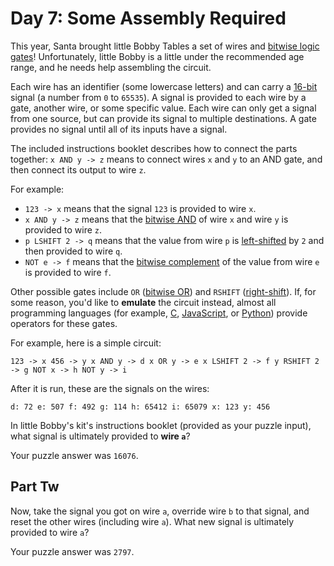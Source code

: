 # Day 7: Some Assembly Required

This year, Santa brought little Bobby Tables a set of wires and [bitwise logic gates](https://en.wikipedia.org/wiki/Bitwise_operation)! Unfortunately, little Bobby is a little under the recommended age range, and he needs help assembling the circuit.

Each wire has an identifier (some lowercase letters) and can carry a [16-bit](https://en.wikipedia.org/wiki/16-bit) signal (a number from `0` to `65535`). A signal is provided to each wire by a gate, another wire, or some specific value. Each wire can only get a signal from one source, but can provide its signal to multiple destinations. A gate provides no signal until all of its inputs have a signal.

The included instructions booklet describes how to connect the parts together: `x AND y -> z` means to connect wires `x` and `y` to an AND gate, and then connect its output to wire `z`.

For example:

* `123 -> x` means that the signal `123` is provided to wire `x`.
* `x AND y -> z` means that the [bitwise AND](https://en.wikipedia.org/wiki/Bitwise_operation#AND) of wire `x` and wire `y` is provided to wire `z`.
* `p LSHIFT 2 -> q` means that the value from wire `p` is [left-shifted](https://en.wikipedia.org/wiki/Logical_shift) by `2` and then provided to wire `q`.
* `NOT e -> f` means that the [bitwise complement](https://en.wikipedia.org/wiki/Bitwise_operation#NOT) of the value from wire `e` is provided to wire `f`.

Other possible gates include `OR` ([bitwise OR](https://en.wikipedia.org/wiki/Bitwise_operation#OR)) and `RSHIFT` ([right-shift](https://en.wikipedia.org/wiki/Logical_shift)). If, for some reason, you'd like to **emulate** the circuit instead, almost all programming languages (for example, [C](https://en.wikipedia.org/wiki/Bitwise_operations_in_C), [JavaScript](https://developer.mozilla.org/en-US/docs/Web/JavaScript/Reference/Operators/Bitwise_Operators), or [Python](https://wiki.python.org/moin/BitwiseOperators)) provide operators for these gates.

For example, here is a simple circuit:

`123 -> x
456 -> y
x AND y -> d
x OR y -> e
x LSHIFT 2 -> f
y RSHIFT 2 -> g
NOT x -> h
NOT y -> i`

After it is run, these are the signals on the wires:

`d: 72
e: 507
f: 492
g: 114
h: 65412
i: 65079
x: 123
y: 456`

In little Bobby's kit's instructions booklet (provided as your puzzle input), what signal is ultimately provided to **wire `a`**?

Your puzzle answer was `16076`.

## Part Tw

Now, take the signal you got on wire `a`, override wire `b` to that signal, and reset the other wires (including wire `a`). What new signal is ultimately provided to wire `a`?

Your puzzle answer was `2797`.
